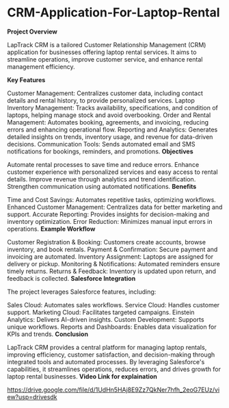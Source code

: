 # CRM-Application-For-Laptop-Rental 

**Project Overview**

LapTrack CRM is a tailored Customer Relationship Management (CRM) application for businesses offering laptop rental services. It aims to streamline operations, improve customer service, and enhance rental management efficiency.

**Key Features**

Customer Management: Centralizes customer data, including contact details and rental history, to provide personalized services.
Laptop Inventory Management: Tracks availability, specifications, and condition of laptops, helping manage stock and avoid overbooking.
Order and Rental Management: Automates booking, agreements, and invoicing, reducing errors and enhancing operational flow.
Reporting and Analytics: Generates detailed insights on trends, inventory usage, and revenue for data-driven decisions.
Communication Tools: Sends automated email and SMS notifications for bookings, reminders, and promotions.
**Objectives**

Automate rental processes to save time and reduce errors.
Enhance customer experience with personalized services and easy access to rental details.
Improve revenue through analytics and trend identification.
Strengthen communication using automated notifications.
**Benefits**

Time and Cost Savings: Automates repetitive tasks, optimizing workflows.
Enhanced Customer Management: Centralizes data for better marketing and support.
Accurate Reporting: Provides insights for decision-making and inventory optimization.
Error Reduction: Minimizes manual input errors in operations.
**Example Workflow**

Customer Registration & Booking: Customers create accounts, browse inventory, and book rentals.
Payment & Confirmation: Secure payment and invoicing are automated.
Inventory Assignment: Laptops are assigned for delivery or pickup.
Monitoring & Notifications: Automated reminders ensure timely returns.
Returns & Feedback: Inventory is updated upon return, and feedback is collected.
**Salesforce Integration**

The project leverages Salesforce features, including:

Sales Cloud: Automates sales workflows.
Service Cloud: Handles customer support.
Marketing Cloud: Facilitates targeted campaigns.
Einstein Analytics: Delivers AI-driven insights.
Custom Development: Supports unique workflows.
Reports and Dashboards: Enables data visualization for KPIs and trends.
**Conclusion**

LapTrack CRM provides a central platform for managing laptop rentals, improving efficiency, customer satisfaction, and decision-making through integrated tools and automated processes. By leveraging Salesforce's capabilities, it streamlines operations, reduces errors, and drives growth for laptop rental businesses. 
**Video Link for explaination**

https://drive.google.com/file/d/1UdHn5HAj8E9Zz7QkNer7hfh_2eoG7EUz/view?usp=drivesdk
